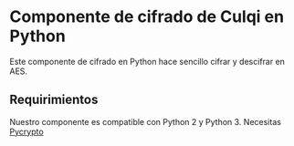 # Componente de cifrado de Culqi en Python

Este componente de cifrado en Python hace sencillo cifrar y descifrar en AES.

## Requirimientos
Nuestro componente es compatible con Python 2 y Python 3.
Necesitas [Pycrypto](https://www.dlitz.net/software/pycrypto/)
